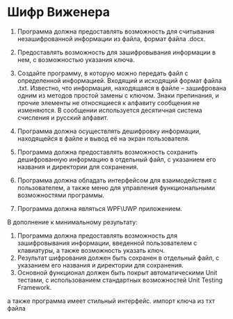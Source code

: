 # Шифр Виженера
1) Программа должна предоставлять возможность для считывания
незашифрованной информации из файла, формат файла .docx.


2) Предоставлять возможность для зашифровывания информации в нем,
с возможностью указания ключа.

1) Создайте программу, в которую можно передать файл с определенной
информацией. Входящий и исходящий формат файла .txt. Известно, что
информация, находящаяся в файле – зашифрована одним из методов простой
замены с ключом. Знаки препинания, и прочие элементы не относящиеся к
алфавиту сообщения не изменяются. В сообщении используется десятичная
система счисления и русский алфавит.


2) Программа должна осуществлять дешифровку информации,
находящейся в файле и вывод её на экран пользователя.


3) Программа должна предоставлять возможность сохранить
дешифрованную информацию в отдельный файл, с указанием его названия и
директории для сохранения.


4) Программа должна обладать интерфейсом для взаимодействия с
пользователем, а также меню для управления функциональными
возможностями программы.


5) Программа должна являться WPF\UWP приложением.




В дополнение к минимальному результату:
1) Программа должна предоставлять возможность для зашифровывания
информации, введенной пользователем с клавиатуры, а также возможность
указать ключ.
2) Результат шифрования должен быть сохранен в отдельный файл, с
указанием его названия и директории для сохранения.
3) Основной функционал должен быть покрыт автоматическими Unit
тестами, с использованием стандартных возможностей Unit Testing
Framework.


а также программа имеет стильный интерфейс. 
импорт ключа из тхт файла

